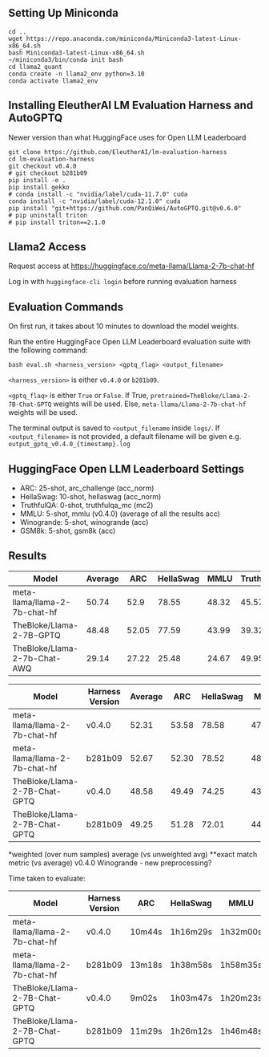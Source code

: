 ## Setting Up Miniconda
```
cd ..
wget https://repo.anaconda.com/miniconda/Miniconda3-latest-Linux-x86_64.sh
bash Miniconda3-latest-Linux-x86_64.sh
~/miniconda3/bin/conda init bash
cd llama2_quant
conda create -n llama2_env python=3.10
conda activate llama2_env
```

## Installing EleutherAI LM Evaluation Harness and AutoGPTQ
Newer version than what HuggingFace uses for Open LLM Leaderboard
```
git clone https://github.com/EleutherAI/lm-evaluation-harness
cd lm-evaluation-harness
git checkout v0.4.0
# git checkout b281b09
pip install -e .
pip install gekko
# conda install -c "nvidia/label/cuda-11.7.0" cuda
conda install -c "nvidia/label/cuda-12.1.0" cuda
pip install "git+https://github.com/PanQiWei/AutoGPTQ.git@v0.6.0"
# pip uninstall triton
# pip install triton==2.1.0
```

## Llama2 Access
Request access at https://huggingface.co/meta-llama/Llama-2-7b-chat-hf

Log in with `huggingface-cli login` before running evaluation harness

## Evaluation Commands
On first run, it takes about 10 minutes to download the model weights.

Run the entire HuggingFace Open LLM Leaderboard evaluation suite with the following command:
```
bash eval.sh <harness_version> <gptq_flag> <output_filename>
```
`<harness_version>` is either `v0.4.0` or `b281b09`.

`<gptq_flaq>` is either `True` or `False`. If True, `pretrained=TheBloke/Llama-2-7B-Chat-GPTQ` weights will be used. 
Else, `meta-llama/Llama-2-7b-chat-hf` weights will be used.

The terminal output is saved to `<output_filename` inside `logs/`. If `<output_filename>` is not provided, 
a default filename will be given e.g. `output_gptq_v0.4.0_{timestamp}.log`

## HuggingFace Open LLM Leaderboard Settings
- ARC: 25-shot, arc_challenge (acc_norm)
- HellaSwag: 10-shot, hellaswag (acc_norm)
- TruthfulQA: 0-shot, truthfulqa_mc (mc2)
- MMLU: 5-shot, mmlu (v0.4.0) (average of all the results acc)
- Winogrande: 5-shot, winogrande (acc)
- GSM8k: 5-shot, gsm8k (acc)

## Results
| Model                 | Average | ARC  | HellaSwag | MMLU | TruthfulQA | Winogrande | GSM8K |
|-----------------------|---------|------|-----------|------|------------|------------|-------|
| meta-llama/llama-2-7b-chat-hf | 50.74    | 52.9 | 78.55     | 48.32 | 45.57       | 71.74      | 7.35  |
| TheBloke/Llama-2-7B-GPTQ         | 48.48   | 52.05| 77.59     | 43.99| 39.32       | 72.93      | 5     |
| TheBloke/Llama-2-7b-Chat-AWQ     | 29.14   | 27.22| 25.48     | 24.67| 49.95       | 47.51      | 0     |


| Model                 |Harness Version| Average | ARC  | HellaSwag | MMLU | TruthfulQA | Winogrande | GSM8K |
|-----------------------|----------|---------|------|-----------|------|------------|------------|-------|
| meta-llama/llama-2-7b-chat-hf | v0.4.0   | 52.31 | 53.58 | 78.58  | 47.24* | 45.31  | 66.38  | 22.74** |
| meta-llama/llama-2-7b-chat-hf | b281b09  | 52.67 | 52.30 | 78.52  | 48.17% | 45.31  | 73.01  | 18.73   |
| TheBloke/Llama-2-7B-Chat-GPTQ | v0.4.0   | 48.58 | 49.49 | 74.25  | 43.11* | 44.11  | 65.43  | 15.24** |
| TheBloke/Llama-2-7B-Chat-GPTQ | b281b09  | 49.25 | 51.28 | 72.01  | 44.20  | 44.11  | 70.80  | 13.12   |

*weighted (over num samples) average (vs unweighted avg)
**exact match metric (vs average)
v0.4.0 Winogrande - new preprocessing?

Time taken to evaluate:

| Model                            | Harness Version | ARC  | HellaSwag | MMLU | TruthfulQA | Winogrande | GSM8K | Total |
|----------------------------------|-----------------|------|-----------|------|------------|------------|-------|-------|
| meta-llama/llama-2-7b-chat-hf    | v0.4.0          | 10m44s | 1h16m29s | 1h32m00s | 2m57s | 1m00s | 54m51s | 3h58m |
| meta-llama/llama-2-7b-chat-hf    | b281b09         | 13m18s | 1h38m58s | 1h58m35s | 3m10s | 1m28s | 48m07s | 4h43m |
| TheBloke/Llama-2-7B-Chat-GPTQ    | v0.4.0          | 9m02s  | 1h03m47s | 1h20m23s | 4m11s | 1m01  | 30m21s | 3h09m |
| TheBloke/Llama-2-7B-Chat-GPTQ    | b281b09         | 11m29s | 1h26m12s | 1h46m48s | 4m29s | 2m05s | 29m30s | 4h00m |
